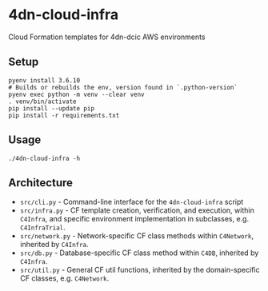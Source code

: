 # 4dn-cloud-infra
Cloud Formation templates for 4dn-dcic AWS environments

## Setup

```
pyenv install 3.6.10
# Builds or rebuilds the env, version found in `.python-version`
pyenv exec python -m venv --clear venv
. venv/bin/activate
pip install --update pip
pip install -r requirements.txt
```

## Usage

`./4dn-cloud-infra -h`

## Architecture

* `src/cli.py` - Command-line interface for the `4dn-cloud-infra` script
* `src/infra.py` - CF template creation, verification, and execution, within `C4Infra`,
   and specific environment implementation in subclasses, e.g. `C4InfraTrial`.
* `src/network.py` - Network-specific CF class methods within `C4Network`, inherited by `C4Infra`.
* `src/db.py` - Database-specific CF class method within `C4DB`, inherited by `C4Infra`.
* `src/util.py` - General CF util functions, inherited by the domain-specific CF classes, e.g. `C4Network`.
